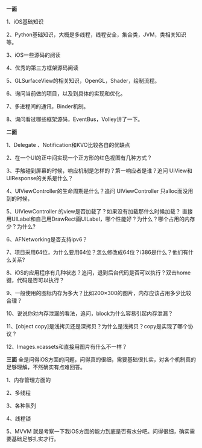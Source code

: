 

**一面**

1、iOS基础知识

2、Python基础知识，大概是多线程，线程安全，集合类，JVM，类相关知识等。

3、iOS一些源码的阅读

4、优秀的第三方框架源码阅读

5、GLSurfaceView的相关知识，OpenGL，Shader，绘制流程。

6、询问当前做的项目，以及到具体的实现和优化。

7、多进程间的通讯，Binder机制。

8、询问看过哪些框架源码，EventBus，Volley讲了一下。

**二面**

1、Delegate 、Notification和KVO比较各自的优缺点

2、在一个UI的正中间实现一个正方形的红色视图有几种方式？

3、手触碰到屏幕的时候，响应机制是怎样的？第一响应者是谁？追问 UIView和UIResponse的关系是什么？

4、UIViewController的生命周期是什么？追问 UIViewController 只alloc而没用到的时候，

5、UIViewController 的view是否加载了？如果没有加载那什么时候加载？
 直接用UILabel和自己用DrawRect画UILabel，哪个性能好？为什么？哪个占用的内存少？为什么?

6、AFNetworking是否支持ipv6？

7、项目采用64位，为什么要用64位？怎么修改成64位？i386是什么？他们有什么关系?

8、iOS的应用程序有几种状态？追问，退到后台代码是否可以执行？双击home键，代码是否可以执行？

9、一般使用的图标内存为多大？比如200×300的图片，内存应该占用多少比较合理？

10、说说你对内存泄漏的看法，追问，block为什么容易引起内存泄漏？

11、[object copy]是浅拷贝还是深拷贝？为什么是浅拷贝？copy是实现了哪个协议？

12、Images.xcassets和直接用图片有什么不一样？

**三面**
 全是问得iOS方面的问题，问得真的很细，需要基础很扎实，对各个机制真的足够理解，不然确实有点难回答。

1、内存管理方面的

2、多线程

3、各种队列

4、线程锁

5、MVVM
 就是考察一下我iOS方面的能力到底是否有水分吧。问得很细，确实需要基础足够扎实才行。

